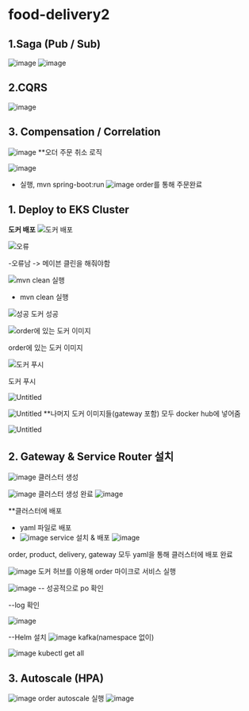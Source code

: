 # food-delivery2

## 1.Saga (Pub / Sub) 
![image](https://user-images.githubusercontent.com/73973086/219940304-305cb56c-cd10-4a92-8164-6d17215f2ff5.png)
![image](https://user-images.githubusercontent.com/73973086/219941946-92e6d60c-b63b-45f9-8686-39631e76f852.png)


## 2.CQRS
![image](https://user-images.githubusercontent.com/73973086/219940522-94f2f872-4540-4104-bb0a-a125eb74d9c3.png)

## 3. Compensation / Correlation
![image](https://user-images.githubusercontent.com/73973086/219941366-ced06923-3fea-4f30-8c2e-905f9a618c0c.png)
**오더 주문 취소 로직


![image](https://user-images.githubusercontent.com/73973086/219616475-85806fe0-5ba0-41b1-9c85-2583f1a2473a.png)
- 실행, mvn spring-boot:run
![image](https://user-images.githubusercontent.com/73973086/219922906-fca7ce73-9645-4fa9-900b-dde21f6db6ad.png)
order를 통해 주문완료


## 1. Deploy to EKS Cluster 
**도커 배포**
![도커 배포](https://user-images.githubusercontent.com/73973086/219024426-7145969c-ddcf-4f60-98c4-6b946473e241.png)

![오류](https://user-images.githubusercontent.com/73973086/219024496-c43266ea-3a5e-43eb-9bba-84d4f6c3bf65.png)

-오류남 -> 메이븐 클린을 해줘야함

![mvn clean 실행](https://user-images.githubusercontent.com/73973086/219024576-202f522b-f645-4ce1-ad7e-496e0d3deeab.png)
- mvn clean 실행

![성공](https://user-images.githubusercontent.com/73973086/219024618-83f859f3-5bd0-4167-b009-eacf9501a78d.png)
도커 성공

![order에 있는 도커 이미지](https://user-images.githubusercontent.com/73973086/219024683-f6f25dcf-8bb7-4a29-96f1-af31fb775964.png)

 order에 있는 도커 이미지

![도커 푸시](https://user-images.githubusercontent.com/73973086/219024716-b8ae7877-4e25-4b9b-909a-b2044eecc6fc.png)

도커 푸시

![Untitled](https://user-images.githubusercontent.com/73973086/219024743-556eff73-3afc-4352-88bc-ffb535340f7c.png)

![Untitled](https://user-images.githubusercontent.com/73973086/219024867-9d5fcbad-c3c8-456d-869e-a15939ea41eb.png)
**나머지 도커 이미지들(gateway 포함) 모두 docker hub에 넣어줌

![Untitled](https://user-images.githubusercontent.com/73973086/219024900-ef9b1a53-9a41-4752-a6f4-9ef7da6c93f9.png)

## 2. Gateway & Service Router 설치 

![image](https://user-images.githubusercontent.com/73973086/219026189-d71e5b90-345b-42de-a6cf-8ab4f235934a.png)
클러스터 생성

![image](https://user-images.githubusercontent.com/73973086/219028858-57aa6a39-a7a2-4c8a-b584-a7ca77a1f619.png)
클러스터 생성 완료
![image](https://user-images.githubusercontent.com/73973086/219044787-6cfccd57-6aa3-4250-b8e8-60b9755b697a.png)

**클러스터에 배포
- yaml 파일로 배포
- ![image](https://user-images.githubusercontent.com/73973086/219045573-9adc15a6-9f7f-4474-8b82-475c5070736e.png)
service 설치 & 배포
![image](https://user-images.githubusercontent.com/73973086/219047006-239d83c3-69d0-405d-bc44-f2d717a1a039.png)

order, product, delivery, gateway 모두 yaml을 통해 클러스터에 배포 완료


![image](https://user-images.githubusercontent.com/73973086/219029480-dff926b7-3a1b-4fc4-9856-13ad2a91af7f.png)
도커 허브를 이용해 order 마이크로 서비스 실행

![image](https://user-images.githubusercontent.com/73973086/219029641-bfa6016c-e783-4bd3-8dd9-8faceaecbacf.png)
-- 성공적으로 po 확인

--log 확인


![image](https://user-images.githubusercontent.com/73973086/219030484-53762546-e2ea-4518-886f-9b5bee8c0cc3.png)


--Helm 설치
![image](https://user-images.githubusercontent.com/73973086/219030610-c0ad032e-7d83-490c-9139-daef5aade946.png)
kafka(namespace 없이)

![image](https://user-images.githubusercontent.com/73973086/219040900-c9b9f077-4a71-4df0-b932-67d066e946f7.png)
kubectl get all

## 3. Autoscale (HPA)

![image](https://user-images.githubusercontent.com/73973086/219052324-d4aefd50-efd0-4533-bcb8-b5ff1f49d5d0.png)
order autoscale 실행
![image](https://user-images.githubusercontent.com/73973086/219052692-c2dc4965-46c8-4e86-b3c0-34eb087f72db.png)





